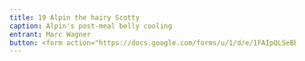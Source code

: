 ```yaml
---
title: 19 Alpin the hairy Scotty
caption: Alpin's post-meal belly cooling
entrant: Marc Wagner
button: <form action="https://docs.google.com/forms/u/1/d/e/1FAIpQLSeBblQMqbBMeuApn2iPdutPu_wvMXp7h9YlIcRDEgHzWuKEQw/formResponse" method="post"><div class="form-element"></div><span>Votes</span><input type="text" name="entry.2000931779" required placeholder="$"></br><span>Email</span><input type="text" name="entry.882766101" required><button type="submit" name="button">Cast Votes</button></form>
---
```

